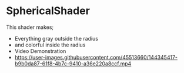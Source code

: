 # SphericalShader
This shader makes; <br/>
- Everything gray  outside the radius <br/>
- and colorful inside the radius <br/>
- Video Demonstration <br/>
- https://user-images.githubusercontent.com/45513660/144345417-b9b0da87-61f8-4b7c-9410-a36e220a8ccf.mp4
